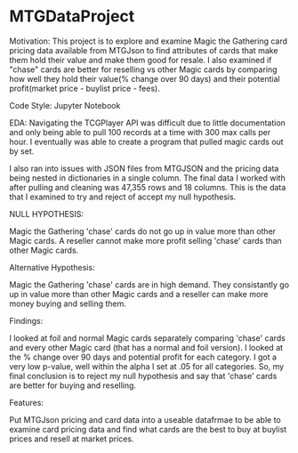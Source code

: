 # MTGDataProject


Motivation:
This project is to explore and examine Magic the Gathering card pricing data available from MTGJson to find attributes of cards that make them hold their value and make them good for resale. I also examined if "chase" cards are better for reselling vs other Magic cards by comparing how well they hold their value(% change over 90 days) and their potential profit(market price - buylist price - fees).

Code Style:
Jupyter Notebook

EDA:
Navigating the TCGPlayer API was difficult due to little documentation and only being able to pull 100 records at a time with 300 max calls per hour. I eventually was able to create a program that pulled magic cards out by set.

I also ran into issues with JSON files from MTGJSON and the pricing data being nested in dictionaries in a single column. The final data I worked with after pulling and cleaning was 47,355 rows and 18 columns. This is the data that I examined to try and reject of accept my null hypothesis.

NULL HYPOTHESIS:

Magic the Gathering 'chase' cards do not go up in value more than other Magic cards. A reseller cannot make more profit selling 'chase' cards than other Magic cards.

Alternative Hypothesis:

Magic the Gathering 'chase' cards are in high demand. They consistantly go up in value more than other Magic cards and a reseller can make more money buying and selling them.

Findings:

I looked at foil and normal Magic cards separately comparing 'chase' cards and every other Magic card (that has a normal and foil version). I looked at the % change over 90 days and potential profit for each category. I got a very low p-value, well within the alpha I set at .05 for all categories. So, my final conclusion is to reject my null hypothesis and say that 'chase' cards are better for buying and reselling.

Features:

Put MTGJson pricing and card data into a useable datafrmae to be able to examine card pricing data and find what cards are the best to buy at buylist prices and resell at market prices.
